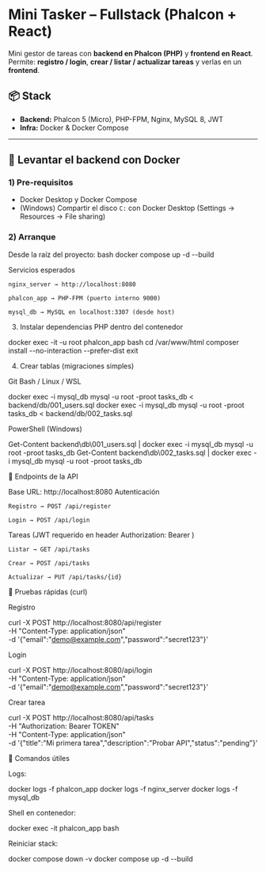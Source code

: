 # Mini Tasker – Fullstack (Phalcon + React)

Mini gestor de tareas con **backend en Phalcon (PHP)** y **frontend en React**.  
Permite: **registro / login**, **crear / listar / actualizar tareas** y verlas en un **frontend**.

## 📦 Stack

- **Backend:** Phalcon 5 (Micro), PHP-FPM, Nginx, MySQL 8, JWT
- **Infra:** Docker & Docker Compose



---

## 🚀 Levantar el backend con Docker

### 1) Pre-requisitos
- Docker Desktop y Docker Compose
- (Windows) Compartir el disco `C:` con Docker Desktop (Settings → Resources → File sharing)

### 2) Arranque
Desde la raíz del proyecto:
bash
docker compose up -d --build

Servicios esperados

    nginx_server → http://localhost:8080

    phalcon_app → PHP-FPM (puerto interno 9000)

    mysql_db → MySQL en localhost:3307 (desde host)

3) Instalar dependencias PHP dentro del contenedor

docker exec -it -u root phalcon_app bash
cd /var/www/html
composer install --no-interaction --prefer-dist
exit

4) Crear tablas (migraciones simples)

Git Bash / Linux / WSL

docker exec -i mysql_db mysql -u root -proot tasks_db < backend/db/001_users.sql
docker exec -i mysql_db mysql -u root -proot tasks_db < backend/db/002_tasks.sql

PowerShell (Windows)

Get-Content backend\db\001_users.sql | docker exec -i mysql_db mysql -u root -proot tasks_db
Get-Content backend\db\002_tasks.sql | docker exec -i mysql_db mysql -u root -proot tasks_db

📡 Endpoints de la API

Base URL: http://localhost:8080
Autenticación

    Registro → POST /api/register

    Login → POST /api/login

Tareas (JWT requerido en header Authorization: Bearer <TOKEN>)

    Listar → GET /api/tasks

    Crear → POST /api/tasks

    Actualizar → PUT /api/tasks/{id}

🧪 Pruebas rápidas (curl)

Registro

curl -X POST http://localhost:8080/api/register \
  -H "Content-Type: application/json" \
  -d '{"email":"demo@example.com","password":"secret123"}'

Login

curl -X POST http://localhost:8080/api/login \
  -H "Content-Type: application/json" \
  -d '{"email":"demo@example.com","password":"secret123"}'

Crear tarea

curl -X POST http://localhost:8080/api/tasks \
  -H "Authorization: Bearer TOKEN" \
  -H "Content-Type: application/json" \
  -d '{"title":"Mi primera tarea","description":"Probar API","status":"pending"}'

🧰 Comandos útiles

Logs:

docker logs -f phalcon_app
docker logs -f nginx_server
docker logs -f mysql_db

Shell en contenedor:

docker exec -it phalcon_app bash

Reiniciar stack:

docker compose down -v
docker compose up -d --build
